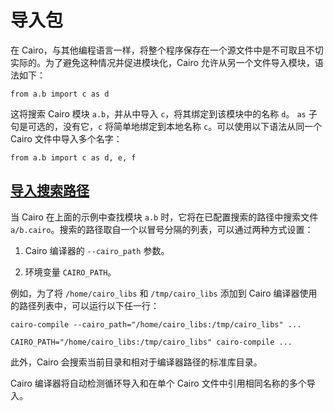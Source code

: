 # 导入包
在 Cairo，与其他编程语言一样，将整个程序保存在一个源文件中是不可取且不切实际的。为了避免这种情况并促进模块化，Cairo 允许从另一个文件导入模块，语法如下：

```
from a.b import c as d
```

这将搜索 Cairo 模块 `a.b`，并从中导入 `c`，将其绑定到该模块中的名称 `d`。 `as` 子句是可选的，没有它，`c` 将简单地绑定到本地名称 `c`。可以使用以下语法从同一个 Cairo 文件中导入多个名字：

```
from a.b import c as d, e, f
```

## [导入搜索路径](#search-path)

当 Cairo 在上面的示例中查找模块 `a.b` 时，它将在已配置搜索的路径中搜索文件 `a/b.cairo`。搜索的路径取自一个以冒号分隔的列表，可以通过两种方式设置：

1. Cairo 编译器的 `--cairo_path` 参数。

2. 环境变量 `CAIRO_PATH`。

例如，为了将 `/home/cairo_libs` 和 `/tmp/cairo_libs` 添加到 Cairo 编译器使用的路径列表中，可以运行以下任一行：

```
cairo-compile --cairo_path="/home/cairo_libs:/tmp/cairo_libs" ...

CAIRO_PATH="/home/cairo_libs:/tmp/cairo_libs" cairo-compile ...
```

此外，Cairo 会搜索当前目录和相对于编译器路径的标准库目录。

Cairo 编译器将自动检测循环导入和在单个 Cairo 文件中引用相同名称的多个导入。